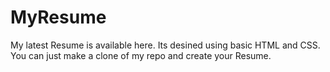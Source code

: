 # MyResume
My latest Resume is available here. Its desined using basic HTML and CSS.
You can just make a clone of my repo and create your Resume.
